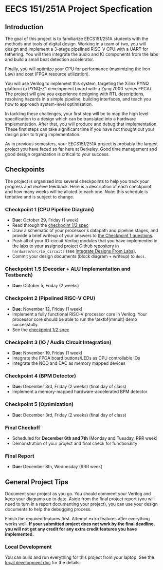 # EECS 151/251A Project Specfication

## Introduction
The goal of this project is to familiarize EECS151/251A students with the methods and tools of digital design.
Working in a team of two, you will design and implement a 3-stage pipelined RISC-V CPU with a UART for tethering.
You will then integrate the audio and IO components from the labs and build a small beat detection accelerator.
<!-- Afterwards, you will build a hardware accelerator to accelerate a small Convolutional Neural Network and do a system integration with your RISC-V CPU. -->

Finally, you will optimize your CPU for performance (maximizing the Iron Law) and cost (FPGA resource utilization).

You will use Verilog to implement this system, targeting the Xilinx PYNQ platform (a PYNQ-Z1 development board with a Zynq 7000-series FPGA).
The project will give you experience designing with RTL descriptions, resolving hazards in a simple pipeline, building interfaces, and teach you how to approach system-level optimization.

In tackling these challenges, your first step will be to map the high level specification to a design which can be translated into a hardware implementation.
After that, you will produce and debug that implementation.
These first steps can take significant time if you have not thought out your design prior to trying implementation.

As in previous semesters, your EECS151/251A project is probably the largest project you have faced so far here at Berkeley.
Good time management and good design organization is critical to your success.

## Checkpoints
The project is organized into several checkpoints to help you track your progress and receive feedback.
Here is a description of each checkpoint and how many weeks will be alloted to each one.
*Note*: this schedule is tentative and is subject to change.

### Checkpoint 1 (CPU Pipeline Diagram)
- **Due:** October 29, Friday (1 week)
- Read through the [checkpoint 1/2 spec](./checkpoint1.md)
- Draw a schematic of your processor's datapath and pipeline stages, and provide a brief writeup of your answers to [the Checkpoint 1 questions](./checkpoint1.md#checkpoint-1-questions).
- Push all of your IO-circuit Verilog modules that you have implemented in the labs to your assigned project Github repository in `hardware/src/io_circuits` (see [Integrate Designs From Labs](./checkpoint1.md#integrate-designs-from-labs)).
- Commit your design documents (block diagram + writeup) to `docs`.

### Checkpoint 1.5 (Decoder + ALU Implementation and Testbench)
- **Due:** October 5, Friday (2 weeks)

### Checkpoint 2 (Pipelined RISC-V CPU)
- **Due:** November 12, Friday (1 week)
- Implement a fully functional RISC-V processor core in Verilog. Your processor core should be able to run the \textbf{mmult} demo successfully.
- See the [checkpoint 1/2 spec](./checkpoint1.md)

### Checkpoint 3 (IO / Audio Circuit Integration)
- **Due:** November 19, Friday (1 week)
- Integrate the FPGA board buttons/LEDs as CPU controllable IOs
- Integrate the NCO and DAC as memory mapped devices

### Checkpoint 4 (BPM Detector)
- **Due:** December 3rd, Friday (2 weeks) (final day of class)
- Implement a memory-mapped hardware-accelerated BPM detector

### Checkpoint 5 (Optimization)
- **Due:** December 3rd, Friday (2 weeks) (final day of class)

### Final Checkoff
- Scheduled for **December 6th and 7th** (Monday and Tuesday, RRR week)
- Demonstration of your project and final check for functionality

### Final Report
- **Due:** December 8th, Wednesday (RRR week)

## General Project Tips
Document your project as you go.
You should comment your Verilog and keep your diagrams up to date.
Aside from the final project report (you will need to turn in a report documenting your project), you can use your design documents to help the debugging process.

Finish the required features first.
Attempt extra features after everything works well.
**If your submitted project does not work by the final deadline, you will not get any credit for any extra credit features you have implemented.**

### Local Development
You can build and run everything for this project from your laptop.
See the [local development doc](./local_dev.md) for the details.
